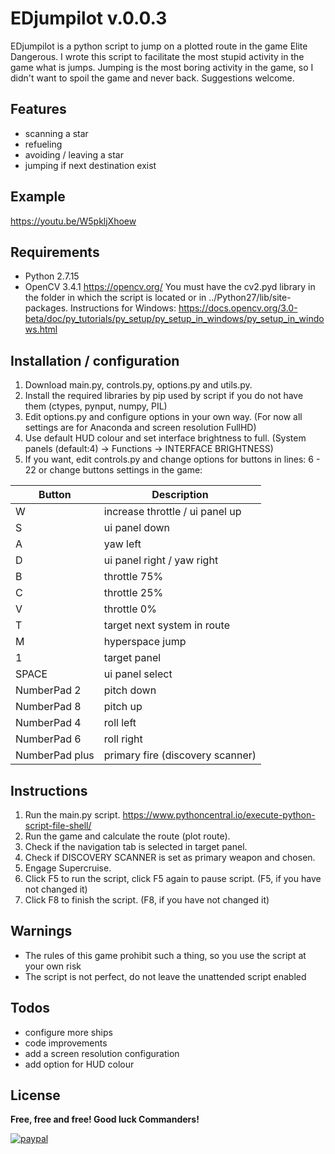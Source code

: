 # EDjumpilot v.0.0.3

EDjumpilot is a python script to jump on a plotted route in the game Elite Dangerous. I wrote this script to facilitate the most stupid activity in the game what is jumps. Jumping is the most boring activity in the game, so I didn't want to spoil the game and never back. Suggestions welcome.

Features
----
 - scanning a star
 - refueling
 - avoiding / leaving a star
 - jumping if next destination exist

Example
----
<https://youtu.be/W5pkljXhoew>

Requirements
----
 - Python 2.7.15
 - OpenCV 3.4.1 <https://opencv.org/>
   You must have the cv2.pyd library in the folder in which the script is located or in ../Python27/lib/site-packages.
   Instructions for Windows: <https://docs.opencv.org/3.0-beta/doc/py_tutorials/py_setup/py_setup_in_windows/py_setup_in_windows.html>

Installation / configuration
----
 1. Download main.py, controls.py, options.py and utils.py.
 2. Install the required libraries by pip used by script if you do not have them (ctypes, pynput, numpy, PIL)
 3. Edit options.py and configure options in your own way. 
    (For now all settings are for Anaconda and screen resolution FullHD)
 4. Use default HUD colour and set interface brightness to full. (System panels (default:4) -> Functions -> INTERFACE BRIGHTNESS)
 5. If you want, edit controls.py and change options for buttons in lines: 6 - 22 or change buttons settings in the game:

| Button | Description |
| ------ | ------ |
| W | increase throttle / ui panel up |
| S | ui panel down |
| A | yaw left |
| D | ui panel right / yaw right |
| B | throttle 75% |
| C | throttle 25% |
| V | throttle 0% |
| T | target next system in route |
| M | hyperspace jump |
| 1 | target panel |
| SPACE | ui panel select |
| NumberPad 2 | pitch down |
| NumberPad 8 | pitch up |
| NumberPad 4 | roll left |
| NumberPad 6 | roll right |
| NumberPad plus | primary fire (discovery scanner) |

Instructions
----
 1. Run the main.py script. <https://www.pythoncentral.io/execute-python-script-file-shell/>
 2. Run the game and calculate the route (plot route). 
 3. Check if the navigation tab is selected in target panel.
 4. Check if DISCOVERY SCANNER is set as primary weapon and chosen.
 5. Engage Supercruise.
 6. Click F5 to run the script, click F5 again to pause script. (F5, if you have not changed it)
 7. Click F8 to finish the script. (F8, if you have not changed it)

Warnings
----
 - The rules of this game prohibit such a thing, so you use the script at your own risk
 - The script is not perfect, do not leave the unattended script enabled

Todos
----
 - configure more ships
 - code improvements
 - add a screen resolution configuration
 - add option for HUD colour

License
----
**Free, free and free! Good luck Commanders!**

[![paypal](https://www.paypalobjects.com/en_GB/i/btn/btn_donate_SM.gif)](https://www.paypal.com/cgi-bin/webscr?cmd=_s-xclick&hosted_button_id=MA6HTH23PKJBG)
